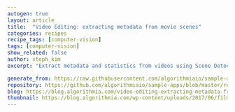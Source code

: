 ```yaml
---
autogen: true
layout: article
title:  "Video Editing: extracting metadata from movie scenes"
categories: recipes
recipe_tags: [computer-vision]
tags: [computer-vision]
show_related: false
author: steph_kim
excerpt: "Extract metadata and statistics from videos using Scene Detection algorithm"

generate_from: https://raw.githubusercontent.com/algorithmiaio/sample-apps/master/recipes/scene_detection/README.md
repository: https://github.com/algorithmiaio/sample-apps/blob/master/recipes/scene_detection/
blog: https://blog.algorithmia.com/video-editing-extracting-metadata-from-movie-scenes/
thumbnail: https://blog.algorithmia.com/wp-content/uploads/2017/06/film-1668918_1280.jpg
---
```

